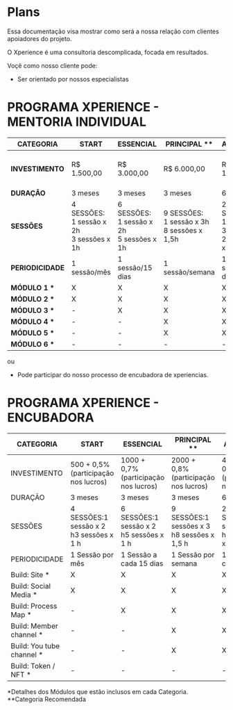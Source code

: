 # Plans

Essa documentação visa mostrar como será a nossa relação com clientes apoiadores do projeto.

O Xperience é uma consultoria descomplicada, focada em resultados.

Voçê como nosso cliente pode:

- Ser orientado por nossos especialistas

# PROGRAMA XPERIENCE - MENTORIA INDIVIDUAL

| CATEGORIA         | START                                         | ESSENCIAL                                     | PRINCIPAL \*\*                                  | AVANÇADA                                          | PREMIUM      | NINJA                        |
| ----------------- | --------------------------------------------- | --------------------------------------------- | ----------------------------------------------- | ------------------------------------------------- | ------------ | ---------------------------- |
| **INVESTIMENTO**  | R$ 1.500,00                                   | R$ 3.000,00                                   | R$ 6.000,00                                     | R$ 10.000,00                                      | R$ 30.000,00 | Fechado para novos inscritos |
| **DURAÇÃO**       | 3 meses                                       | 3 meses                                       | 3 meses                                         | 6 meses                                           | 12 meses     | -                            |
| **SESSÕES**       | 4 SESSÕES:<br>1 sessão x 2h<br>3 sessões x 1h | 6 SESSÕES:<br>1 sessão x 2h<br>5 sessões x 1h | 9 SESSÕES:<br>1 sessão x 3h<br>8 sessões x 1,5h | 25 SESSÕES:<br>1 sessão x 3h<br>24 sessões x 1,5h | a combinar   | -                            |
| **PERIODICIDADE** | 1 sessão/mês                                  | 1 sessão/15 dias                              | 1 sessão/semana                                 | 1 sessão/15 dias                                  | a combinar   | -                            |
| **MÓDULO 1 \***   | X                                             | X                                             | X                                               | X                                                 | X            | -                            |
| **MÓDULO 2 \***   | X                                             | X                                             | X                                               | X                                                 | X            | -                            |
| **MÓDULO 3 \***   | -                                             | X                                             | X                                               | X                                                 | X            | -                            |
| **MÓDULO 4 \***   | -                                             | -                                             | X                                               | X                                                 | X            | -                            |
| **MÓDULO 5 \***   | -                                             | -                                             | X                                               | X                                                 | X            | -                            |
| **MÓDULO 6 \***   | -                                             | -                                             | -                                               | -                                                 | X            | -                            |

ou

- Pode participar do nosso processo de encubadora de xperiencias.

# PROGRAMA XPERIENCE - ENCUBADORA

| CATEGORIA                  | START                                   | ESSENCIAL                               | PRINCIPAL \*\*                             | AVANÇADA                                    | PREMIUM                               | NINJA                        |
| -------------------------- | --------------------------------------- | --------------------------------------- | ------------------------------------------ | ------------------------------------------- | ------------------------------------- | ---------------------------- |
| INVESTIMENTO               | 500 + 0,5% (participação nos lucros)    | 1000 + 0,7% (participação nos lucros)   | 2000 + 0,8% (participação nos lucros)      | 4000 + 0,9% (participação nos lucros)       | 8000 + 1,5% (participação nos lucros) | Fechado para novos inscritos |
| DURAÇÃO                    | 3 meses                                 | 3 meses                                 | 3 meses                                    | 6 meses                                     | 12 meses                              | -                            |
| SESSÕES                    | 4 SESSÕES:1 sessão x 2 h3 sessões x 1 h | 6 SESSÕES:1 sessão x 2 h5 sessões x 1 h | 9 SESSÕES:1 sessões x 3 h8 sessões x 1,5 h | 25 SESSÕES:1 sessão x 3 h24 sessões x 1,5 h | a combinar                            | -                            |
| PERIODICIDADE              | 1 Sessão por mês                        | 1 Sessão a cada 15 dias                 | 1 Sessão por semana                        | 1 Sessão a cada 15 dias                     | a combinar                            | -                            |
| Build: Site \*             | X                                       | X                                       | X                                          | X                                           | X                                     | -                            |
| Build: Social Media \*     | X                                       | X                                       | X                                          | X                                           | X                                     | -                            |
| Build: Process Map \*      | -                                       | X                                       | X                                          | X                                           | X                                     | -                            |
| Build: Member channel \*   | -                                       | -                                       | X                                          | X                                           | X                                     | -                            |
| Build: You tube channel \* | -                                       | -                                       | X                                          | X                                           | X                                     | -                            |
| Build: Token / NFT \*      | -                                       | -                                       | -                                          | -                                           | X                                     | -                            |

\*Detalhes dos Módulos que estão inclusos em cada Categoria.  
\*\*Categoria Recomendada
